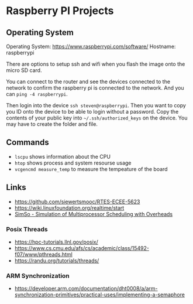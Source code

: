 # Raspberry PI Projects

## Operating System

Operating System: <https://www.raspberrypi.com/software/>
Hostname: raspberrypi

There are options to setup ssh and wifi when you flash the image onto the micro SD card.

You can connect to the router and see the devices connected to the network to confirm the raspberry pi is connected
to the network. And you can `ping -4 raspberrypi`.

Then login into the device `ssh steven@raspberrypi`. Then you want to copy you ID onto the device to be able to 
login without a password. Copy the contents of your public key into `~/.ssh/authorized_keys` on the device. You 
may have to create the folder and file.

## Commands

* `lscpu` shows information about the CPU
* `htop` shows process and system resourse usage
* `vcgencmd measure_temp` to measure the tempeature of the board

## Links

* <https://github.com/siewertsmooc/RTES-ECEE-5623>
* <https://wiki.linuxfoundation.org/realtime/start>
* [SimSo - Simulation of Multiprocessor Scheduling with Overheads](https://github.com/MaximeCheramy/simso)

### Posix Threads

* <https://hpc-tutorials.llnl.gov/posix/>
* <https://www.cs.cmu.edu/afs/cs/academic/class/15492-f07/www/pthreads.html>
* <https://randu.org/tutorials/threads/>

### ARM Synchronization

* <https://developer.arm.com/documentation/dht0008/a/arm-synchronization-primitives/practical-uses/implementing-a-semaphore>
